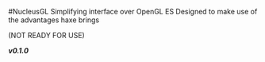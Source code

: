 #NucleusGL
Simplifying interface over OpenGL ES
Designed to make use of the advantages haxe brings

(NOT READY FOR USE)

***v0.1.0***